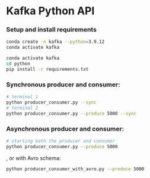 # Kafka Python API

### Setup and install requirements

```sh
conda create -n kafka --python=3.9.12
conda activate kafka

conda activate kafka
cd python
pip install -r requirements.txt
```

### Synchronous producer and consumer:

```sh
# terminal 1
python producer_consumer.py --sync
# terminal 2
python producer_consumer.py --produce 5000 --sync
```

### Asynchronous producer and consumer:

```sh
# starting both the producer and consumer
python producer_consumer.py --produce 5000
```

, or with Avro schema:

```sh
python producer_consumer_with_avro.py --produce 5000
```
